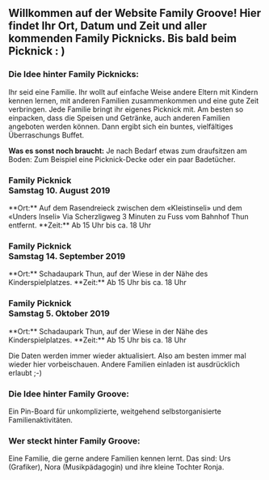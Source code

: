 <h2>Willkommen auf der Website Family Groove! Hier findet Ihr Ort, Datum und Zeit und aller kommenden Family Picknicks. Bis bald beim Picknick : )</h2>

<h3>Die Idee hinter Family Picknicks:</h3>
Ihr seid eine Familie. Ihr wollt auf einfache Weise andere Eltern mit Kindern kennen lernen, mit anderen Familien zusammenkommen und eine gute Zeit verbringen. Jede Familie bringt ihr eigenes Picknick mit. Am besten so einpacken, dass die Speisen und Getränke, auch anderen Familien angeboten werden können. Dann ergibt sich ein buntes, vielfältiges Überraschungs Buffet. 

**Was es sonst noch braucht:** Je nach Bedarf etwas zum draufsitzen am Boden: Zum Beispiel eine Picknick-Decke oder ein paar Badetücher. 

<h3>Family Picknick<br>Samstag 10. August 2019</h3>
**Ort:** Auf dem Rasendreieck zwischen dem «Kleistinseli» und dem «Unders Inseli» 
Via Scherzligweg 3 Minuten zu Fuss vom Bahnhof Thun entfernt.
**Zeit:** Ab 15 Uhr bis ca. 18 Uhr
<h3>Family Picknick<br>Samstag 14. September 2019</h3>
**Ort:** Schadaupark Thun, auf der Wiese in der Nähe des Kinderspielplatzes.
**Zeit:** Ab 15 Uhr bis ca. 18 Uhr 
<h3>Family Picknick<br>Samstag 5. Oktober 2019</h3>
**Ort:** Schadaupark Thun, auf der Wiese in der Nähe des Kinderspielplatzes.
**Zeit:** Ab 15 Uhr bis ca. 18 Uhr

Die Daten werden immer wieder aktualisiert. Also am besten immer mal wieder hier vorbeischauen.
Andere Familien einladen ist ausdrücklich erlaubt ;-)

<h3>Die Idee hinter Family Groove:</h3>
Ein Pin-Board für unkomplizierte, weitgehend selbstorganisierte Familienaktivitäten. 

<h3>Wer steckt hinter Family Groove:</h3>
Eine Familie, die gerne andere Familien kennen lernt. Das sind: Urs (Grafiker), Nora (Musikpädagogin) und ihre kleine Tochter Ronja. 
